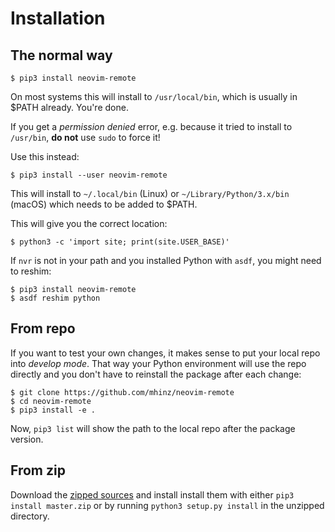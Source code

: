 # Installation

## The normal way

    $ pip3 install neovim-remote

On most systems this will install to `/usr/local/bin`, which is usually in $PATH
already. You're done.

If you get a _permission denied_ error, e.g. because it tried to install to
`/usr/bin`, **do not** use `sudo` to force it!

Use this instead:

    $ pip3 install --user neovim-remote

This will install to `~/.local/bin` (Linux) or `~/Library/Python/3.x/bin`
(macOS) which needs to be added to $PATH.

This will give you the correct location:

    $ python3 -c 'import site; print(site.USER_BASE)'

If `nvr` is not in your path and you installed Python with `asdf`, you might need
to reshim:

    $ pip3 install neovim-remote
    $ asdf reshim python

## From repo

If you want to test your own changes, it makes sense to put your local repo into
_develop mode_. That way your Python environment will use the repo directly and
you don't have to reinstall the package after each change:

    $ git clone https://github.com/mhinz/neovim-remote
    $ cd neovim-remote
    $ pip3 install -e .

Now, `pip3 list` will show the path to the local repo after the package version.

## From zip

Download the [zipped
sources](https://github.com/mhinz/neovim-remote/archive/master.zip) and install
install them with either `pip3 install master.zip` or by running `python3
setup.py install` in the unzipped directory.

